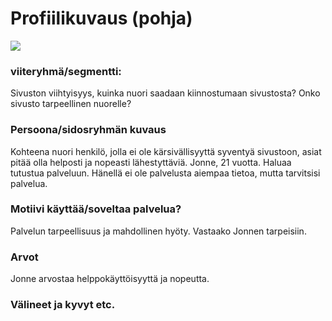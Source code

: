 # Profiilikuvaus (pohja)

![](https://cdn.pixabay.com/photo/2016/10/06/03/30/man-1718099_1280.jpg)

### viiteryhmä/segmentti:

Sivuston viihtyisyys, kuinka nuori saadaan kiinnostumaan sivustosta?
Onko sivusto tarpeellinen nuorelle?


### Persoona/sidosryhmän kuvaus

Kohteena nuori henkilö, jolla ei ole kärsivällisyyttä syventyä sivustoon, asiat pitää olla helposti ja nopeasti lähestyttäviä.
Jonne, 21 vuotta. Haluaa tutustua palveluun. Hänellä ei ole palvelusta aiempaa tietoa, mutta tarvitsisi palvelua.

### Motiivi käyttää/soveltaa palvelua? 

Palvelun tarpeellisuus ja mahdollinen hyöty.
Vastaako Jonnen tarpeisiin.


### Arvot  

Jonne arvostaa helppokäyttöisyyttä ja nopeutta.

### Välineet ja kyvyt etc.




